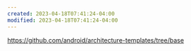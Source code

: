```yaml
---
created: 2023-04-18T07:41:24-04:00
modified: 2023-04-18T07:41:24-04:00
---
```


https://github.com/android/architecture-templates/tree/base

